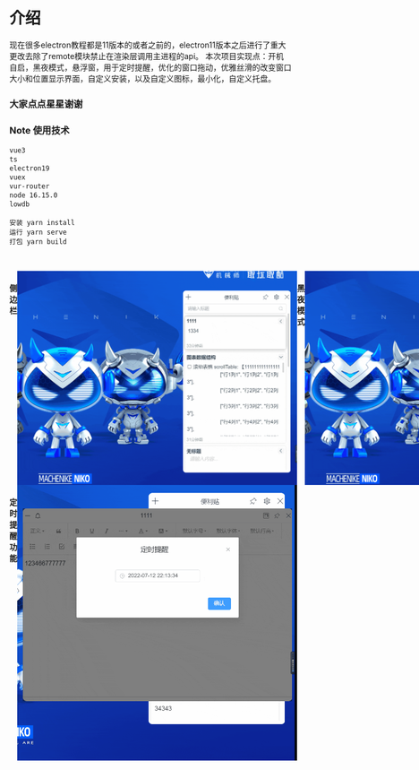 # 介绍
现在很多electron教程都是11版本的或者之前的，electron11版本之后进行了重大更改去除了remote模块禁止在渲染层调用主进程的api。
本次项目实现点：开机自启，黑夜模式，悬浮窗，用于定时提醒，优化的窗口拖动，优雅丝滑的改变窗口大小和位置显示界面，自定义安装，以及自定义图标，最小化，自定义托盘。

### 大家点点星星谢谢

### Note 使用技术

```
vue3
ts
electron19
vuex
vur-router
node 16.15.0
lowdb

安装 yarn install
运行 yarn serve
打包 yarn build
```

<br>
</p>

<div style="display:flex">
 <h4>侧边栏</h4>
<img style="width:500px;" src="https://github.com/MoNaiZi/Note/blob/master/public/img/left_main.gif"/>
  <h4>黑夜模式</h4>
<img style="width:500px;" src="https://github.com/MoNaiZi/Note/blob/master/public/img/黑夜模式.gif"/>
</div>
<div style="display:flex">
 <h4>定时提醒功能</h4>
<img style="width:500px;" src="https://github.com/MoNaiZi/Note/blob/master/public/img/定时提醒功能.gif"/>

</div>

